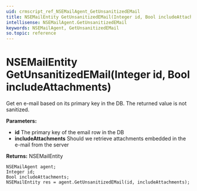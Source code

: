 ```yaml
---
uid: crmscript_ref_NSEMailAgent_GetUnsanitizedEMail
title: NSEMailEntity GetUnsanitizedEMail(Integer id, Bool includeAttachments)
intellisense: NSEMailAgent.GetUnsanitizedEMail
keywords: NSEMailAgent, GetUnsanitizedEMail
so.topic: reference
---
```


# NSEMailEntity GetUnsanitizedEMail(Integer id, Bool includeAttachments)

Get en e-mail based on its primary key in the DB. The returned value is not sanitized.

**Parameters:**
 - **id** The primary key of the email row in the DB
 - **includeAttachments** Should we retrieve attachments embedded in the e-mail from the server

**Returns:** NSEMailEntity

```crmscript
NSEMailAgent agent;
Integer id;
Bool includeAttachments;
NSEMailEntity res = agent.GetUnsanitizedEMail(id, includeAttachments);
```

